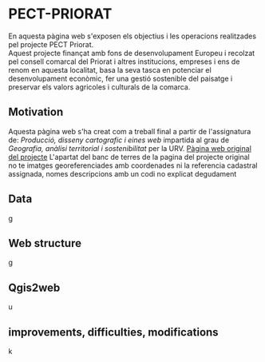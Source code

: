 # PECT-PRIORAT
En aquesta pàgina web s'exposen els objectius i les operacions realitzades pel projecte PECT Priorat. <br>
Aquest projecte finançat amb fons de desenvolupament Europeu i recolzat pel consell comarcal del Priorat i altres institucions, empreses i ens de renom en aquesta localitat, basa la seva tasca en potenciar el desenvolupament econòmic, fer una gestió sostenible del paisatge i preservar els valors agricoles i culturals de la comarca.
## Motivation
Aquesta pàgina web s'ha creat com a treball final a partir de l'assignatura de: *Producció, disseny cartografic i eines web* impartida al grau de *Geografia, anàlisi territorial i sostenibilitat* per la URV.
[Pàgina web original del projecte](https://www.google.com "Pàgina web original del projecte") L'apartat del banc de terres de la pagina del projecte original no te imatges georeferenciades amb coordenades ni la referencia cadastral assignada, nomes descripcions amb un codi no explicat degudament
## Data
g
## Web structure
g
## Qgis2web
u
## improvements, difficulties, modifications
k
